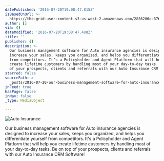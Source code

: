 ```yaml
---
datePublished: '2016-07-20T19:08:47.815Z'
isBasedOnUrl: >-
  https://the-grid-user-content.s3-us-west-2.amazonaws.com/2886206c-376f-4c53-a422-76cd0d5bbdd9.jpg
author: []
via: {}
dateModified: '2016-07-20T19:08:47.488Z'
title: ''
publisher: {}
description: >-
  Our business management software for Auto insurance agencies is designed to
  increase your sales, keeps you organized, and helps you differentiate yourself
  from competitors. It’s a Policyholder and Agent Platform that will help you
  create lifetime customers by handling most of your day-to-day tasks. Be on top
  of your prospects, clients and referrals with our Auto Insurance CRM Software!
starred: false
sourcePath: >-
  _posts/2016-07-20-our-business-management-software-for-auto-insurance-agencies.md
inFeed: true
hasPage: false
inNav: false
_type: MediaObject

---
```

![                                                                         Auto Insurance](https://the-grid-user-content.s3-us-west-2.amazonaws.com/c2e269e5-7aa9-4f95-8a74-deaa33d1a597.png)

Our business management software for Auto insurance agencies is designed to increase your sales, keeps you organized, and helps you differentiate yourself from competitors. It's a Policyholder and Agent Platform that will help you create lifetime customers by handling most of your day-to-day tasks. Be on top of your prospects, clients and referrals with our Auto Insurance CRM Software!